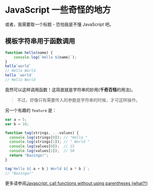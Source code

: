 # JavaScript 一些奇怪的地方

或者，我需要取一个标题 - 恐怕我是不懂 JavaScript 吧。

## 模板字符串用于函数调用

```js
function hello(name) {
	console.log(`Hello ${name}`);
}
hello`world`
// Hello World
hello `world`
// Hello World
```

竟然可以这样调用函数！这简直就是字符串的妙用(**千奇百怪**的用法)。

> 不过，好像只有需要传入的参数是字符串的时候，才可这样操作。


另一个有趣的 `feature` 是：

```js
var a = 5;
var b = 10;

function tag(strings, ...values) {
  console.log(strings[0]); // "Hello "
  console.log(strings[1]); // " World "
  console.log(values[0]);  // 15
  console.log(values[1]);  // 50
  return "Bazinga!";
}

tag`Hello ${ a + b } World ${ a * b }`;
// "Bazinga!"
```

更多请参阅[Javascript: call functions without using parentheses (what?!)](https://michelenasti.com/2018/09/19/Javascript-chiamare-funzioni-senza-usare-parentesi-(what!).html)